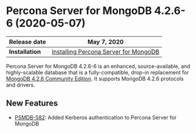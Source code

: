 # Percona Server for MongoDB 4.2.6-6 (2020-05-07)

| Release date | May 7, 2020  |
|------------- | ---------------|
| **Installation** | [Installing Percona Server for MongoDB](../install/index.md)|


Percona Server for MongoDB 4.2.6-6 is an enhanced, source-available, and highly-scalable database that is a
fully-compatible, drop-in replacement for [MongoDB 4.2.6 Community Edition](https://docs.mongodb.com/manual/release-notes/4.2/#apr-21-2020).
It supports MongoDB 4.2.6 protocols and drivers.

## New Features


* [PSMDB-582](https://jira.percona.com/browse/PSMDB-582): Added Kerberos authentication to Percona Server for MongoDB
